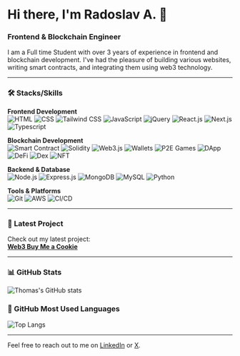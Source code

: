 # Hi there, I'm Radoslav A. 👋

### Frontend & Blockchain Engineer

I am a Full time Student  with over 3 years of experience in frontend and blockchain development. I've had the pleasure of building various websites, writing smart contracts, and integrating them using web3 technology.

---

### 🛠️ Stacks/Skills

**Frontend Development**  
![HTML](https://img.shields.io/badge/-HTML-orange?style=flat-square&logo=html5&logoColor=white)
![CSS](https://img.shields.io/badge/-CSS-blue?style=flat-square&logo=css3&logoColor=white)
![Tailwind CSS](https://img.shields.io/badge/-Tailwind%20CSS-38B2AC?style=flat-square&logo=tailwind-css&logoColor=white)
![JavaScript](https://img.shields.io/badge/-JavaScript-yellow?style=flat-square&logo=javascript&logoColor=white)
![jQuery](https://img.shields.io/badge/-jQuery-0769ad?style=flat-square&logo=jquery&logoColor=white)
![React.js](https://img.shields.io/badge/-React.js-61DAFB?style=flat-square&logo=react&logoColor=white)
![Next.js](https://img.shields.io/badge/-Next.js-000000?style=flat-square&logo=next-dot-js&logoColor=white)
![Typescript](https://img.shields.io/badge/-Typescript-007acc?style=flat-square&logo=typescript&logoColor=white)

**Blockchain Development**  
![Smart Contract](https://img.shields.io/badge/-Smart%20Contract-4caf50?style=flat-square&logo=ethereum&logoColor=white)
![Solidity](https://img.shields.io/badge/-Solidity-363636?style=flat-square&logo=solidity&logoColor=white)
![Web3.js](https://img.shields.io/badge/-Web3.js-F16822?style=flat-square&logo=web3-dot-js&logoColor=white)
![Wallets](https://img.shields.io/badge/-Wallets-0088cc?style=flat-square&logo=wallet&logoColor=white)
![P2E Games](https://img.shields.io/badge/-P2E%20Games-ff9800?style=flat-square&logo=gamepad&logoColor=white)
![DApp](https://img.shields.io/badge/-DApp-2088FF?style=flat-square&logo=decentralized&logoColor=white)
![DeFi](https://img.shields.io/badge/-DeFi-4285F4?style=flat-square&logo=google-wallet&logoColor=white)
![Dex](https://img.shields.io/badge/-Dex-34A853?style=flat-square&logo=dex&logoColor=white)
![NFT](https://img.shields.io/badge/-NFT-563D7C?style=flat-square&logo=ethereum&logoColor=white)

**Backend & Database**  
![Node.js](https://img.shields.io/badge/-Node.js-43853d?style=flat-square&logo=node-dot-js&logoColor=white)
![Express.js](https://img.shields.io/badge/-Express.js-000000?style=flat-square&logo=express&logoColor=white)
![MongoDB](https://img.shields.io/badge/-MongoDB-47A248?style=flat-square&logo=mongodb&logoColor=white)
![MySQL](https://img.shields.io/badge/-MySQL-4479A1?style=flat-square&logo=mysql&logoColor=white)
![Python](https://img.shields.io/badge/-Python-3776AB?style=flat-square&logo=python&logoColor=white)

**Tools & Platforms**  
![Git](https://img.shields.io/badge/-Git-F05032?style=flat-square&logo=git&logoColor=white)
![AWS](https://img.shields.io/badge/-AWS-232F3E?style=flat-square&logo=amazon-aws&logoColor=white)
![CI/CD](https://img.shields.io/badge/-CI/CD-61DAFB?style=flat-square&logo=circleci&logoColor=white)

---

### 🌟 Latest Project
Check out my latest project:  
**[Web3 Buy Me a Cookie](https://web3buymecookie.vercel.app/)**

---

### 📊 GitHub Stats

![Thomas's GitHub stats](https://github-readme-stats.vercel.app/api?username=radoslavatanasov1&show_icons=true&theme=radical)

### 🚀 GitHub Most Used Languages

![Top Langs](https://github-readme-stats.vercel.app/api/top-langs/?username=radoslavatanasov1&layout=compact&theme=radical)

---

Feel free to reach out to me on [LinkedIn](https://www.linkedin.com/in/radoslavatanasovde/) or [X](https://x.com/CyberPlanetNFT).
